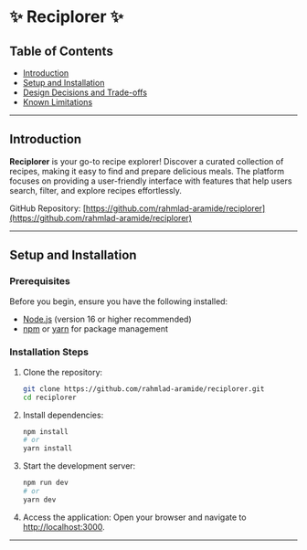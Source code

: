 # ✨ Reciplorer ✨

## Table of Contents
- [Introduction](#introduction)
- [Setup and Installation](#setup-and-installation)
- [Design Decisions and Trade-offs](#design-decisions-and-trade-offs)
- [Known Limitations](#known-limitations)

---

## Introduction
**Reciplorer** is your go-to recipe explorer! Discover a curated collection of recipes, making it easy to find and prepare delicious meals. The platform focuses on providing a user-friendly interface with features that help users search, filter, and explore recipes effortlessly.

GitHub Repository: [https://github.com/rahmlad-aramide/reciplorer](https://github.com/rahmlad-aramide/reciplorer)

---

## Setup and Installation

### Prerequisites
Before you begin, ensure you have the following installed:
- [Node.js](https://nodejs.org/) (version 16 or higher recommended)
- [npm](https://www.npmjs.com/) or [yarn](https://yarnpkg.com/) for package management

### Installation Steps
1. Clone the repository:
   ```bash
   git clone https://github.com/rahmlad-aramide/reciplorer.git
   cd reciplorer
   ```

2. Install dependencies:
   ```bash
   npm install
   # or
   yarn install
   ```

3. Start the development server:
   ```bash
   npm run dev
   # or
   yarn dev
   ```

4. Access the application:
   Open your browser and navigate to [http://localhost:3000](http://localhost:3000).

---
